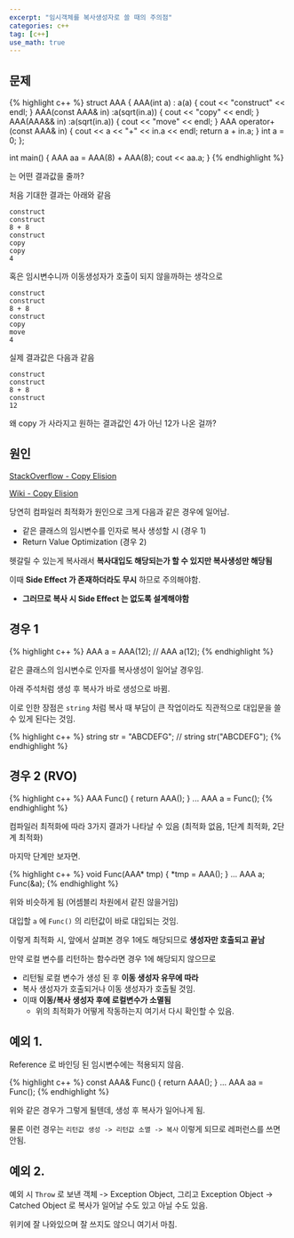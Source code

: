```yaml
---
excerpt: "임시객체를 복사생성자로 쓸 때의 주의점"
categories: c++
tag: [c++]
use_math: true
---
```


## 문제 <br/>

{% highlight c++ %}
struct AAA
{
	AAA(int a) : a(a) { cout << "construct" << endl; }
	AAA(const AAA& in) :a(sqrt(in.a)) { cout << "copy" << endl; }
	AAA(AAA&& in) :a(sqrt(in.a)) { cout << "move" << endl; }
	AAA operator+(const AAA& in) { cout << a << "+" << in.a << endl; return a + in.a; }
	int a = 0;
};

int main()
{
	AAA aa = AAA(8) + AAA(8);
	cout << aa.a;
}
{% endhighlight %}

는 어떤 결과값을 줄까?

처음 기대한 결과는 아래와 같음

```
construct
construct
8 + 8
construct
copy
copy
4
```

혹은 임시변수니까 이동생성자가 호출이 되지 않을까하는 생각으로

```
construct
construct
8 + 8
construct
copy
move
4
```

실제 결과값은 다음과 같음

```
construct
construct
8 + 8
construct
12
```

왜 copy 가 사라지고 원하는 결과값인 4가 아닌 12가 나온 걸까?

## 원인 <br/>

[StackOverflow - Copy Elision](https://stackoverflow.com/questions/3663506/why-is-the-copy-constructor-not-called)

[Wiki - Copy Elision](https://en.wikipedia.org/wiki/Copy_elision)

당연히 컴파일러 최적화가 원인으로 크게 다음과 같은 경우에 일어남.
+ 같은 클래스의 임시변수를 인자로 복사 생성할 시 (경우 1)
+ Return Value Optimization (경우 2)

헷갈릴 수 있는게 복사래서 __복사대입도 해당되는가 할 수 있지만 복사생성만 해당됨__

이때  __Side Effect 가 존재하더라도 무시__ 하므로 주의해야함.
+ __그러므로 복사 시 Side Effect 는 없도록 설계해야함__

## 경우 1

{% highlight c++ %}
AAA a = AAA(12);
// AAA a(12);
{% endhighlight %}

같은 클래스의 임시변수로 인자를 복사생성이 일어날 경우임.

아래 주석처럼 생성 후 복사가 바로 생성으로 바뀜.

이로 인한 장점은 ```string``` 처럼 복사 때 부담이 큰 작업이라도 직관적으로 대입문을 쓸 수 있게 된다는 것임.

{% highlight c++ %}
string str = "ABCDEFG";
// string str("ABCDEFG");
{% endhighlight %}


## 경우 2 (RVO)

{% highlight c++ %}
AAA Func() { return AAA(); }
...
AAA a = Func();
{% endhighlight %}

컴파일러 최적화에 따라 3가지 결과가 나타날 수 있음 (최적화 없음, 1단계 최적화, 2단계 최적화)

마지막 단계만 보자면.

{% highlight c++ %}
void Func(AAA* tmp) { *tmp = AAA(); }
...
AAA a; Func(&a);
{% endhighlight %}

위와 비슷하게 됨 (어셈블리 차원에서 같진 않을거임)

대입할 ```a``` 에 ```Func()``` 의 리턴값이 바로 대입되는 것임.

이렇게 최적화 시, 앞에서 살펴본 경우 1에도 해당되므로 __생성자만 호출되고 끝남__

만약 로컬 변수를 리턴하는 함수라면 경우 1에 해당되지 않으므로
+ 리턴될 로컬 변수가 생성 된 후 __이동 생성자 유무에 따라__
+ 복사 생성자가 호출되거나 이동 생성자가 호출될 것임.
+ 이때 __이동/복사 생성자 후에 로컬변수가 소멸됨__ 
  + 위의 최적화가 어떻게 작동하는지 여기서 다시 확인할 수 있음.



## 예외 1.

Reference 로 바인딩 된 임시변수에는 적용되지 않음.

{% highlight c++ %}
const AAA& Func() { return AAA(); }
...
AAA aa = Func();
{% endhighlight %}

위와 같은 경우가 그렇게 될텐데, 생성 후 복사가 일어나게 됨.

물론 이런 경우는 ```리턴값 생성 -> 리턴값 소멸 -> 복사``` 이렇게 되므로 레퍼런스를 쓰면 안됨.

## 예외 2.

예외 시 ```Throw``` 로 보낸 객체 -> Exception Object,  그리고 Exception Object -> Catched Object 로 복사가 일어날 수도 있고 아닐 수도 있음.

위키에 잘 나와있으며 잘 쓰지도 않으니 여기서 마침.